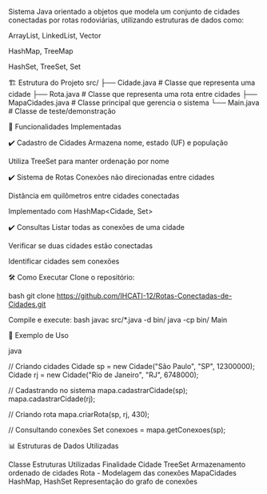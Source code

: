 Sistema Java orientado a objetos que modela um conjunto de cidades conectadas por rotas rodoviárias, utilizando estruturas de dados como:

ArrayList, LinkedList, Vector

HashMap, TreeMap

HashSet, TreeSet, Set

🏗️ Estrutura do Projeto
src/
├── Cidade.java          # Classe que representa uma cidade
├── Rota.java            # Classe que representa uma rota entre cidades
├── MapaCidades.java     # Classe principal que gerencia o sistema
└── Main.java            # Classe de teste/demonstração

🚀 Funcionalidades Implementadas

✔️ Cadastro de Cidades
Armazena nome, estado (UF) e população

Utiliza TreeSet para manter ordenação por nome

✔️ Sistema de Rotas
Conexões não direcionadas entre cidades

Distância em quilômetros entre cidades conectadas

Implementado com HashMap<Cidade, Set<Rota>>

✔️ Consultas
Listar todas as conexões de uma cidade

Verificar se duas cidades estão conectadas

Identificar cidades sem conexões

🛠️ Como Executar
Clone o repositório:

bash
git clone https://github.com/IHCATI-12/Rotas-Conectadas-de-Cidades.git

Compile e execute:
bash
javac src/*.java -d bin/
java -cp bin/ Main

📝 Exemplo de Uso

java

// Criando cidades
Cidade sp = new Cidade("São Paulo", "SP", 12300000);
Cidade rj = new Cidade("Rio de Janeiro", "RJ", 6748000);

// Cadastrando no sistema
mapa.cadastrarCidade(sp);
mapa.cadastrarCidade(rj);

// Criando rota
mapa.criarRota(sp, rj, 430);

// Consultando conexões
Set<Rota> conexoes = mapa.getConexoes(sp);


📊 Estruturas de Dados Utilizadas

Classe	    Estruturas Utilizadas	Finalidade
Cidade	    TreeSet	                Armazenamento ordenado de cidades
Rota	    -	                    Modelagem das conexões
MapaCidades	HashMap, HashSet        Representação do grafo de conexões
